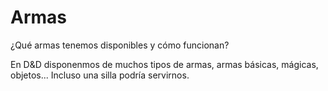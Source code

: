 # Armas

¿Qué armas tenemos disponibles y cómo funcionan?   

En D&D disponenmos de muchos tipos de armas, armas básicas, mágicas, objetos... Incluso una silla podría servirnos.